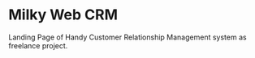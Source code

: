 # Milky Web CRM 

Landing Page of Handy Customer Relationship Management system as freelance project.